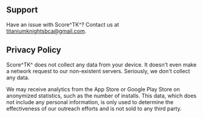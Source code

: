 ## Support

Have an issue with Score^TK^? Contact us at [titaniumknightsbca@gmail.com](mailto:titaniumknightsbca@gmail.com).

## Privacy Policy

Score^TK^ does not collect any data from your device. It doesn't even make a network request to our non-existent servers. Seriously, we don't collect any data.

We may receive analytics from the App Store or Google Play Store on anonymized statistics, such as the number of installs. This data, which does not include any personal information, is only used to determine the effectiveness of our outreach efforts and is not sold to any third party.
